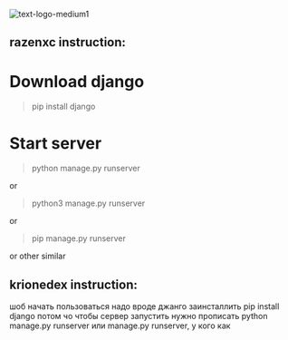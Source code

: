 ![text-logo-medium1](https://user-images.githubusercontent.com/84779107/194292966-f1cf0739-1e84-4bba-8f6a-af2be85ef1db.png)
## razenxc instruction:
# Download django
> pip install django

# Start server

> python manage.py runserver

or

> python3 manage.py runserver

or

> pip manage.py runserver

or other similar


## krionedex instruction:
шоб начать пользоваться надо вроде джанго заинсталлить pip install django
потом чо
чтобы сервер запустить нужно прописать python manage.py runserver или manage.py runserver, у кого как
